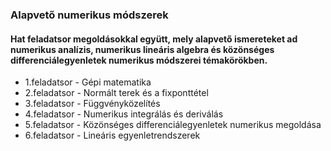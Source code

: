 ### Alapvető numerikus módszerek

#### Hat feladatsor megoldásokkal együtt, mely alapvető ismereteket ad numerikus analízis, numerikus lineáris algebra és közönséges differenciálegyenletek numerikus módszerei témakörökben.

+ 1.feladatsor - Gépi matematika
+ 2.feladatsor - Normált terek és a fixponttétel
+ 3.feladatsor - Függvényközelítés
+ 4.feladatsor - Numerikus integrálás és deriválás
+ 5.feladatsor - Közönséges differenciálegyenletek numerikus megoldása
+ 6.feladatsor - Lineáris egyenletrendszerek
